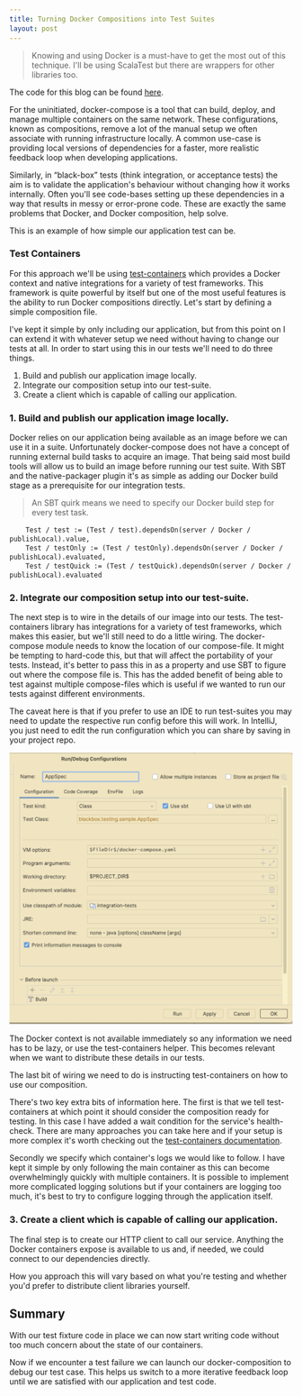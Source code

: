 ```yaml
---
title: Turning Docker Compositions into Test Suites
layout: post
---
```


> Knowing and using Docker is a must-have to get the most out of this technique. I'll be using ScalaTest but there are wrappers for other libraries too.

The code for this blog can be found [here](https://github.com/AdamJKing/blackbox-testing-sample).

For the uninitiated, docker-compose is a tool that can build, deploy, and manage multiple containers on the same
network. These configurations, known as compositions, remove a lot of the manual setup we often associate with running
infrastructure locally. A common use-case is providing local versions of dependencies for a faster,
more realistic feedback loop when developing applications.

Similarly, in “black-box” tests (think integration, or acceptance tests) the aim is to validate the application's
behaviour without changing how it works internally. Often you'll see code-bases setting up these dependencies in a way
that results in messy or error-prone code. These are exactly the same problems that Docker, and Docker composition, help
solve.

This is an example of how simple our application test can be.

<script src="https://emgithub.com/embed-v2.js?target=https%3A%2F%2Fgithub.com%2FAdamJKing%2Fblackbox-testing-sample%2Fblob%2Feed9b2a6bef9fa2049c9be1908415ee43c3a9347%2Fintegration-tests%2Fsrc%2Ftest%2Fscala%2Fblackbox%2Ftesting%2Fsample%2FAppSpec.scala%23L19-L34&style=a11y-light&type=code&showBorder=on&showLineNumbers=on&showFileMeta=on&showFullPath=on&showCopy=on"></script>

### Test Containers

For this approach we'll be using [test-containers](https://github.com/testcontainers/testcontainers-scala) which
provides a Docker context and native integrations for a variety of test frameworks. This framework is quite powerful by
itself but one of the most useful features is the ability to run Docker compositions directly. Let's start by defining a
simple composition file.

<script src="https://emgithub.com/embed-v2.js?target=https%3A%2F%2Fgithub.com%2FAdamJKing%2Fblackbox-testing-sample%2Fblob%2Feed9b2a6bef9fa2049c9be1908415ee43c3a9347%2Fdocker-compose.yaml&style=a11y-light&type=code&showBorder=on&showLineNumbers=on&showFileMeta=on&showFullPath=on&showCopy=on"></script>

I've kept it simple by only including our application, but from this point on I can extend it with whatever setup we
need without having to change our tests at all. In order to start using this in our tests we'll need to do three things.

1. Build and publish our application image locally.
2. Integrate our composition setup into our test-suite.
3. Create a client which is capable of calling our application.

### 1. Build and publish our application image locally.

Docker relies on our application being available as an image before we can use it in a suite. Unfortunately
docker-compose does not have a concept of running external build tasks to acquire an image. That being said most build
tools will allow us to build an image before running our test suite. With SBT and the native-packager plugin it's as
simple as adding our Docker build stage as a prerequisite for our integration tests.

> An SBT quirk means we need to specify our Docker build step for every test task.

```
    Test / test := (Test / test).dependsOn(server / Docker / publishLocal).value,
    Test / testOnly := (Test / testOnly).dependsOn(server / Docker / publishLocal).evaluated,
    Test / testQuick := (Test / testQuick).dependsOn(server / Docker / publishLocal).evaluated
```

### 2. Integrate our composition setup into our test-suite.

The next step is to wire in the details of our image into our tests. The test-containers library has integrations for a
variety of test frameworks, which makes this easier, but we'll still need to do a little wiring. The
docker-compose module needs to know the location of our compose-file. It might be tempting to hard-code this, but that
will affect the portability of your tests. Instead, it's better to pass this in as a property and use SBT to figure out
where the compose file is. This has the added benefit of being able to test against multiple compose-files
which is useful if we wanted to run our tests against different environments.

<script src="https://emgithub.com/embed-v2.js?target=https%3A%2F%2Fgithub.com%2FAdamJKing%2Fblackbox-testing-sample%2Fblob%2F388fe4e99956353c83e99f38f60a1c90f903c3fc%2Fbuild.sbt%23L39&style=a11y-light&type=code&showBorder=on&showLineNumbers=on&showFileMeta=on&showFullPath=on&showCopy=on"></script>

The caveat here is that if you prefer to use an IDE to run test-suites you may need to update the respective run config
before this will work. In IntelliJ, you just need to edit the run configuration which you can share by saving in your
project repo.

![IntelliJ Run Configuration](/assets/images/IntelliJRunConfig.png)

The Docker context is not available immediately so any information we need has to be lazy, or use the test-containers
helper. This becomes relevant when we want to distribute these details in our tests.

<script src="https://emgithub.com/embed-v2.js?target=https%3A%2F%2Fgithub.com%2FAdamJKing%2Fblackbox-testing-sample%2Fblob%2Fmain%2Fintegration-tests%2Fsrc%2Ftest%2Fscala%2Fblackbox%2Ftesting%2Fsample%2FAppFixture.scala%23L34-L36&style=a11y-light&type=code&showBorder=on&showLineNumbers=on&showFileMeta=on&showFullPath=on&showCopy=on"></script>

The last bit of wiring we need to do is instructing test-containers on how to use our composition.

<script src="https://emgithub.com/embed-v2.js?target=https%3A%2F%2Fgithub.com%2FAdamJKing%2Fblackbox-testing-sample%2Fblob%2Fabed609fdbe0c4a17dfedebf7005bbc89eead893%2Fintegration-tests%2Fsrc%2Ftest%2Fscala%2Fblackbox%2Ftesting%2Fsample%2FAppFixture.scala%23L39-L47&style=a11y-light&type=code&showBorder=on&showLineNumbers=on&showFileMeta=on&showFullPath=on&showCopy=on"></script>

There's two key extra bits of information here. The first is that we tell test-containers at which point it should
consider the composition ready for testing. In this case I have added a wait condition for the service's health-check.
There are many approaches you can take here and if your setup is more complex it's worth checking out
the [test-containers documentation](https://java.testcontainers.org/features/startup_and_waits/#:~:text=not%20a%20daemon.-,Wait%20Strategies,container%20is%20ready%20for%20use).

Secondly we specify which container's logs we would like to follow. I have kept it simple by only following the main
container as this can become overwhelmingly quickly with multiple containers. It is possible to implement more
complicated logging solutions but if your containers are logging too much, it's best to try to configure logging
through the application itself.

### 3. Create a client which is capable of calling our application.

The final step is to create our HTTP client to call our service. Anything the Docker containers expose is available to
us and, if needed, we could connect to our dependencies directly.

<script src="https://emgithub.com/embed-v2.js?target=https%3A%2F%2Fgithub.com%2FAdamJKing%2Fblackbox-testing-sample%2Fblob%2Fabed609fdbe0c4a17dfedebf7005bbc89eead893%2Fintegration-tests%2Fsrc%2Ftest%2Fscala%2Fblackbox%2Ftesting%2Fsample%2FAppClient.scala%23L12-L24&style=a11y-light&type=code&showBorder=on&showLineNumbers=on&showFileMeta=on&showFullPath=on&showCopy=on"></script>

How you approach this will vary based on what you're testing and whether you'd prefer to distribute client libraries
yourself.

## Summary

With our test fixture code in place we can now start writing code without too much concern about the state of our
containers.

<script src="https://emgithub.com/embed-v2.js?target=https%3A%2F%2Fgithub.com%2FAdamJKing%2Fblackbox-testing-sample%2Fblob%2Feed9b2a6bef9fa2049c9be1908415ee43c3a9347%2Fintegration-tests%2Fsrc%2Ftest%2Fscala%2Fblackbox%2Ftesting%2Fsample%2FAppSpec.scala%23L19-L34&style=a11y-light&type=code&showBorder=on&showLineNumbers=on&showFileMeta=on&showFullPath=on&showCopy=on"></script>

Now if we encounter a test failure we can launch our docker-composition to debug our test case. This helps us switch to
a more iterative feedback loop until we are satisfied with our application and test code.


